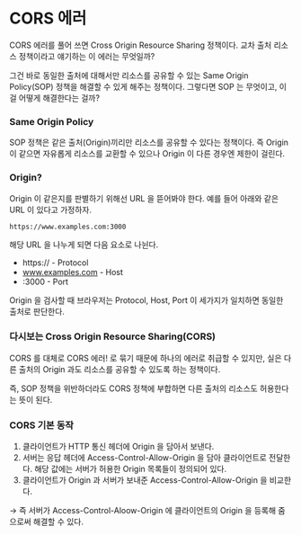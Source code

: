 # CORS 에러

CORS 에러를 풀어 쓰면 Cross Origin Resource Sharing 정책이다. 교차 출처 리소스 정책이라고 얘기하는 이 에러는 무엇일까?

그건 바로 동일한 출처에 대해서만 리소스를 공유할 수 있는 Same Origin Policy(SOP) 정책을 해결할 수 있게 해주는 정책이다. 그렇다면 SOP 는 무엇이고, 이걸 어떻게 해결한다는 걸까?

### Same Origin Policy

SOP 정책은 같은 출처(Origin)끼리만 리소스를 공유할 수 있다는 정책이다. 즉 Origin 이 같으면 자유롭게 리소스를 교환할 수 있으나 Origin 이 다른 경우엔 제한이 걸린다.

### Origin?

Origin 이 같은지를 판별하기 위해선 URL 을 뜯어봐야 한다. 예를 들어 아래와 같은 URL 이 있다고 가정하자.

```
https://www.examples.com:3000
```

해당 URL 을 나누게 되면 다음 요소로 나뉜다.

- https:// - Protocol
- www.examples.com - Host
- :3000 - Port

Origin 을 검사할 때 브라우저는 Protocol, Host, Port 이 세가지가 일치하면 동일한 출처로 판단한다.

### 다시보는 Cross Origin Resource Sharing(CORS)

CORS 를 대체로 CORS 에러! 로 묶기 때문에 하나의 에러로 취급할 수 있지만, 실은 다른 출처의 Origin 과도 리소스를 공유할 수 있도록 하는 정책이다.

즉, SOP 정책을 위반하더라도 CORS 정책에 부합하면 다른 출처의 리소스도 허용한다는 뜻이 된다.

### CORS 기본 동작

1. 클라이언트가 HTTP 통신 헤더에 Origin 을 담아서 보낸다.
2. 서버는 응답 헤더에 Access-Control-Allow-Origin 을 담아 클라이언트로 전달한다. 해당 값에는 서버가 허용한 Origin 목록들이 정의되어 있다.
3. 클라이언트가 Origin 과 서버가 보내준 Access-Control-Allow-Origin 을 비교한다.

→ 즉 서버가 Access-Control-Aloow-Origin 에 클라이언트의 Origin 을 등록해 줌으로써 해결할 수 있다.
